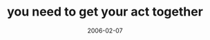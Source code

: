 ---
layout: base.njk
title : 'you need to get your act together' 
view_title : 'you need to get your act together' 
year : '2006' 
date : '2006-02-07' 
img_file : '/drawing/youneedtogetyouracttogether.png' 
html_file : 'youneedtogetyouracttogether' 
next_html : 'youllneverknowhowifeelabout.html' 
year_order : '49' 
permalink : "title/{{html_file}}.html"
---